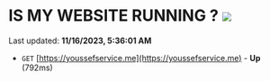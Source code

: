 # IS MY WEBSITE RUNNING ? [![](https://img.shields.io/static/v1?label=Sponsor&message=%E2%9D%A4&logo=GitHub&color=%23fe8e86)](https://github.com/sponsors/<username>)

Last updated: **11/16/2023, 5:36:01 AM**

- `GET` [https://youssefservice.me](https://youssefservice.me) - **Up** (792ms)
